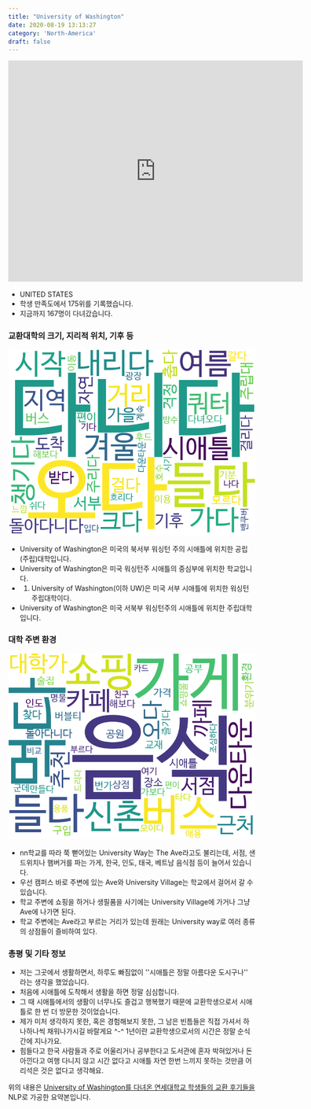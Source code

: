 ```yaml
---
title: "University of Washington"
date: 2020-08-19 13:13:27
category: 'North-America'
draft: false
---
```


<iframe
width="600"
height="450"
frameborder="0" style="border:0"
src="https://www.google.com/maps/embed/v1/place?key=AIzaSyC9e1AME-pVmWC4hBpFdu5S4dKzyepa3HQ&q=University+of+Washington&center=47.6553351,-122.3035199&zoom=14" allowfullscreen>
</iframe>

* UNITED STATES
* 학생 만족도에서 175위를 기록했습니다.
* 지금까지 167명이 다녀갔습니다. 

### 교환대학의 크기, 지리적 위치, 기후 등

![gen_info-WordCloud](../univ_wordclouds_okt/gen_info/US000250_gen_info_okt.png)

* University of Washington은 미국의 북서부 워싱턴 주의 시애틀에 위치한 공립(주립)대학입니다.
* University of Washington은 미국 워싱턴주 시애틀의 중심부에 위치한 학교입니다.
* 1. University of Washington(이하 UW)은 미국 서부 시애틀에 위치한 워싱턴 주립대학이다.
* University of Washington은 미국 서북부 워싱턴주의 시애틀에 위치한 주립대학입니다.


### 대학 주변 환경

![env_info-WordCloud](../univ_wordclouds_okt/env_info/US000250_env_info_okt.png)

* nn학교를 따라 쭉 뻗어있는 University Way는 The Ave라고도 불리는데, 서점, 샌드위치나 햄버거를 파는 가게, 한국, 인도, 태국, 베트남 음식점 등이 늘어서 있습니다.
* 우선 캠퍼스 바로 주변에 있는 Ave와 University Village는 학교에서 걸어서 갈 수 있습니다.
* 학교 주변에 쇼핑을 하거나 생필품을 사기에는 University Village에 가거나 그냥 Ave에 나가면 된다.
* 학교 주변에는 Ave라고 부르는 거리가 있는데 원래는 University way로 여러 종류의 상점들이 즐비하여 있다.


### 총평 및 기타 정보 
* 저는 그곳에서 생활하면서, 하루도 빠짐없이 ''시애틀은 정말 아름다운 도시구나'' 라는 생각을 했었습니다.
* 처음에 시애틀에 도착해서 생활을 하면 정말 심심합니다.
* 그 때 시애틀에서의 생활이 너무나도 즐겁고 행복했기 때문에 교환학생으로서 시애틀로 한 번 더 방문한 것이었습니다.
* 제가 미처 생각하지 못한, 혹은 경험해보지 못한, 그 남은 빈틈들은 직접 가셔서 하나하나씩 채워나가시길 바랄게요 ^-^ 1년이란 교환학생으로서의 시간은 정말 순식간에 지나가요.
* 힘들다고 한국 사람들과 주로 어울리거나 공부한다고 도서관에 혼자 박혀있거나 돈 아낀다고 여행 다니지 않고 시간 없다고 시애틀 자연 한번 느끼지 못하는 것만큼 어리석은 것은 없다고 생각해요.


위의 내용은 [University of Washington를 다녀온 연세대학교 학생들의 교환 후기들을](http://oia.yonsei.ac.kr/partner/expReport.asp?ucode=US000250&bgbn=A) NLP로 가공한 요약본입니다. 
